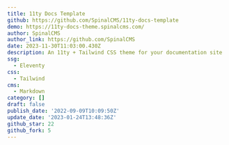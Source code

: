 ```yaml
---
title: 11ty Docs Template
github: https://github.com/SpinalCMS/11ty-docs-template
demo: https://11ty-docs-theme.spinalcms.com/
author: SpinalCMS
author_link: https://github.com/SpinalCMS
date: 2023-11-30T11:03:00.430Z
description: An 11ty + Tailwind CSS theme for your documentation site
ssg:
  - Eleventy
css:
  - Tailwind
cms:
  - Markdown
category: []
draft: false
publish_date: '2022-09-09T10:09:50Z'
update_date: '2023-01-24T13:48:36Z'
github_star: 22
github_fork: 5
---
```

